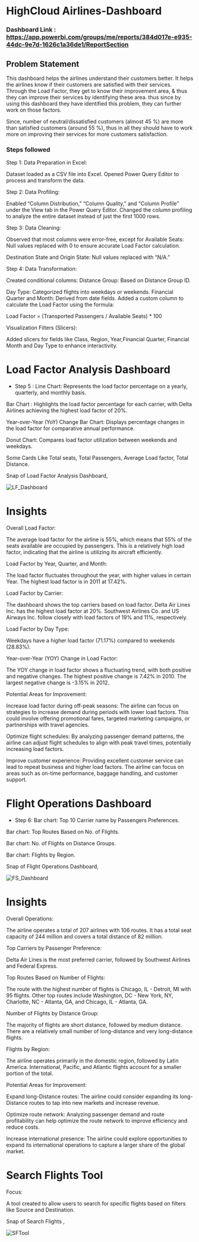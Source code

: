 

# HighCloud Airlines-Dashboard

### Dashboard Link : https://app.powerbi.com/groups/me/reports/384d017e-e935-44dc-9e7d-1626c1a36de1/ReportSection

## Problem Statement

This dashboard helps the airlines understand their customers better. It helps the airlines know if their customers are satisfied with their services. Through the Load Factor, they get to know their improvement area, & thus they can improve their services by identifying these area.  thus since by using this dashboard they have identified this problem, they can further work on those factors.

Since, number of neutral/dissatisfied customers (almost 45 %) are more than satisfied customers (around 55 %), thus in all they should have to work more on improving their services for more customers satisfaction. 


### Steps followed 

 Step 1: Data Preparation in Excel:

Dataset loaded as a CSV file into Excel.
Opened Power Query Editor to process and transform the data.

Step 2: Data Profiling:

Enabled “Column Distribution,” “Column Quality,” and “Column Profile” under the View tab in the Power Query Editor.
Changed the column profiling to analyze the entire dataset instead of just the first 1000 rows.

Step 3: Data Cleaning:

Observed that most columns were error-free, except for
Available Seats: Null values replaced with 0 to ensure accurate Load Factor calculation.

Destination State and Origin State: Null values replaced with “N/A.”

Step 4: Data Transformation:

Created conditional columns:
Distance Group: Based on Distance Group ID.

Day Type: Categorized flights into weekdays or weekends.
Financial Quarter and Month: Derived from date fields.
Added a custom column to calculate the Load Factor using the formula:

Load Factor = (Transported Passengers / Available Seats) * 100

Visualization Filters (Slicers):

Added slicers for fields like Class, Region, Year,Financial Quarter, Financial Month and Day Type to enhance interactivity.

  # Load Factor Analysis Dashboard         
- Step 5 : 
Line Chart: Represents the load factor percentage on a yearly, quarterly, and monthly basis.

Bar Chart  : Highlights the load factor percentage for each carrier, with Delta Airlines achieving the highest load factor of 20%.

Year-over-Year (YoY) Change Bar Chart: Displays percentage changes in the load factor for comparative annual performance.

Donut Chart: Compares load factor utilization between weekends and weekdays.

Some Cards Like Total seats, Total Passengers, Average Load factor, Total Distance.

Snap of Load Factor Analysis Dashboard,

![LF_Dashboard](https://github.com/user-attachments/assets/b59b10cb-18a6-45ba-a150-683e580d1fc9)

# Insights

Overall Load Factor:

The average load factor for the airline is 55%, which means that 55% of the seats available are occupied by passengers.
This is a relatively high load factor, indicating that the airline is utilizing its aircraft efficiently.

Load Factor by Year, Quarter, and Month:

The load factor fluctuates throughout the year, with higher values in certain Year.
The highest load factor is in 2011 at 17.42%.

Load Factor by Carrier:

The dashboard shows the top carriers based on load factor.
Delta Air Lines Inc. has the highest load factor at 20%.
Southwest Airlines Co. and US Airways Inc. follow closely with load factors of 19% and 11%, respectively.

Load Factor by Day Type:

Weekdays have a higher load factor (71.17%) compared to weekends (28.83%).

Year-over-Year (YOY) Change in Load Factor:

The YOY change in load factor shows a fluctuating trend, with both positive and negative changes.
The highest positive change is 7.42% in 2010.
The largest negative change is -3.15% in 2012.

Potential Areas for Improvement:

Increase load factor during off-peak seasons: The airline can focus on strategies to increase demand during periods with lower load factors. This could involve offering promotional fares, targeted marketing campaigns, or partnerships with travel agencies.

Optimize flight schedules: By analyzing passenger demand patterns, the airline can adjust flight schedules to align with peak travel times, potentially increasing load factors.

Improve customer experience: Providing excellent customer service can lead to repeat business and higher load factors. The airline can focus on areas such as on-time performance, baggage handling, and customer support.

# Flight Operations Dashboard
- Step 6: 
Bar chart: Top 10 Carrier name by Passengers Preferences.

Bar chart: Top Routes Based on No. of Flights.

Bar chart: No. of Flights on Distance Groups.

Bar chart: Flights by Region.

Snap of Flight Operations Dashboard,

![FS_Dashboard](https://github.com/user-attachments/assets/29724a52-33ca-40ac-ae32-af98f0c94198)

# Insights

Overall Operations:

The airline operates a total of 207 airlines with 106 routes.
It has a total seat capacity of 244 million and covers a total distance of 82 million.

Top Carriers by Passenger Preference:

Delta Air Lines is the most preferred carrier, followed by Southwest Airlines and Federal Express.

Top Routes Based on Number of Flights:

The route with the highest number of flights is Chicago, IL - Detroit, MI with 95 flights.
Other top routes include Washington, DC - New York, NY, Charlotte, NC - Atlanta, GA, and Chicago, IL - Atlanta, GA.

Number of Flights by Distance Group:

The majority of flights are short distance, followed by medium distance.
There are a relatively small number of long-distance and very long-distance flights.

Flights by Region:

The airline operates primarily in the domestic region, followed by Latin America.
International, Pacific, and Atlantic flights account for a smaller portion of the total.

Potential Areas for Improvement:

Expand long-Distance routes: The airline could consider expanding its long-Distance routes to tap into new markets and increase revenue.

Optimize route network: Analyzing passenger demand and route profitability can help optimize the route network to improve efficiency and reduce costs.

Increase international presence: The airline could explore opportunities to expand its international operations to capture a larger share of the global market.  

# Search Flights Tool

Focus:

A tool created to allow users to search for specific flights based on filters like Source and Destination.
        
Snap of Search Flights ,

![SFTool](https://github.com/user-attachments/assets/eb985b58-946c-4a96-a8bf-53f4bd3c710d)

